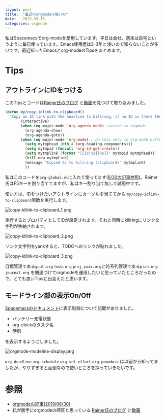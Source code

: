 ```yaml
---
layout: post
title:  "最近のorgmodeの使い方"
date:   2019-09-16
categories: orgmode
---
```

私はSpacemacsでorg-modeを愛用しています。平日は会社、週末は自宅というように毎日使っています。Emacs使用歴は2-3年と浅いので知らないことが多いです。最近知ったEmacsとorg-modeのTipsをまとめます。

# Tips

## アウトラインにIDをつける

このTipsとコードは[Rainer氏のブログ](https://koenig-haunstetten.de/2018/02/17/improving-my-orgmode-workflow/) と[動画](https://www.youtube.com/watch?v=be8TC-i-NpE)を見つけて取り込みました。

``` lisp
(defun my/copy-idlink-to-clipboard() 
  "Copy an ID link with the headline to killring, if no ID is there then create a new unique ID.  This function works only in org-mode or org-agenda buffers.  The purpose of this function is to easily construct id:-links to org-mode items. If its assigned to a key it saves you marking the text and copying to the killring."
       (interactive)
       (when (eq major-mode 'org-agenda-mode) ;switch to orgmode
         (org-agenda-show)
         (org-agenda-goto))       
       (when (eq major-mode 'org-mode) ; do this only in org-mode buffers
         (setq mytmphead (nth 4 (org-heading-components)))
         (setq mytmpid (funcall 'org-id-get-create))
         (setq mytmplink (format "[[id:%s][%s]]" mytmpid mytmphead))
         (kill-new mytmplink)
         (message "Copied %s to killring (clipboard)" mytmplink)
         ))
```

私はこのコードを`org-global.el`に入れて使ってます([6/30の記事参照](https://rydeenworks.github.io/2019/06/30/how-to-use-orgmode))。Rainer氏はF5キーを割り当ててますが、私はキー割り当て無しで試用中です。



使い方は、IDをつけたいアウトラインにカーソルを当ててから `my/copy-idlink-to-clipboard`関数を実行します。

![copy-idlink-to-clipboard_1.png]({{site.baseurl}}/assets/copy-idlink-to-clipboard_1.png)

実行するとプロパティとしてIDが設定されます。それと同時にkillringにリンク文字列が格納されます。

![copy-idlink-to-clipboard_2.png]({{site.baseurl}}/assets/copy-idlink-to-clipboard_2.png)

リンク文字列をyankすると、TODOへのリンクが貼れました。

![copy-idlink-to-clipboard_3.png]({{site.baseurl}}/assets/copy-idlink-to-clipboard_3.png)



目標管理である`goal.org` `todo.org` `proj_xxxx.org`と時系列管理である`plan.org` `journal.org` を関連づけてorgmodeを運用したいと思っていたところだったので、とても良いTipsに出会えたと思います。



## モードライン部の表示On/Off

[Spacemacsのドキュメント](https://github.com/syl20bnr/spacemacs/blob/master/doc/DOCUMENTATION.org#mode-line)に表示制御について記載がありました。

- バッテリー充電状態
- org-clockのタスク名
- 時刻

を表示するようにしました。

![orgmode-modeline-display.png]({{site.baseurl}}/assets/orgmode-modeline-display.png)

`org-deadline` `org-schedule` `org-set-effort` `org-pomodoro` は以前から知ってましたが、やりすぎると面倒なので使いどころを探っていきたいです。



# 参照
- [orgmodeの記事(2019/06/30)](https://rydeenworks.github.io/2019/06/30/how-to-use-orgmode)
- 私が勝手にorgmodeの師匠と思っている [Rainer氏のブログ](https://koenig-haunstetten.de/2018/02/17/improving-my-orgmode-workflow/) と[動画](https://www.youtube.com/watch?v=be8TC-i-NpE)

